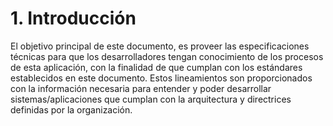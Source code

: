 # 1. Introducción

El objetivo principal de este documento, es proveer las especificaciones técnicas  para que los desarrolladores tengan conocimiento de los procesos de esta aplicación, con la finalidad de que cumplan con los estándares establecidos en este documento. Estos lineamientos son proporcionados con la información necesaria para entender y poder desarrollar sistemas/aplicaciones que cumplan con la arquitectura y directrices definidas por la organización.